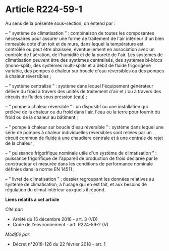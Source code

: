 # Article R224-59-1

Au sens de la présente sous-section, on entend par :

– " système de climatisation ” : combinaison de toutes les composantes nécessaires pour assurer une forme de traitement de
l'air intérieur d'un bien immeuble doté d'un toit et de murs, dans lequel la température est contrôlée ou peut être abaissée,
éventuellement en association avec un contrôle de l'aération, de l'humidité et de la pureté de l'air. Les systèmes de
climatisation peuvent être des systèmes centralisés, des systèmes bi-blocs (mono-split), des systèmes multi-splits et à débit
de fluide frigorigène variable, des pompes à chaleur sur boucle d'eau réversibles ou des pompes à chaleur réversibles ;

– " système centralisé ” : système dans lequel l'équipement générateur délivre du froid à travers des unités de traitement
d'air et / ou à travers des circuits de fluides sous pression (eau) ;

– " pompe à chaleur réversible ” : un dispositif ou une installation qui prélève de la chaleur ou du froid dans l'air, l'eau
ou la terre pour fournir du froid ou de la chaleur au bâtiment ;

– " pompe à chaleur sur boucle d'eau réversible ” : système dans lequel une série de pompes à chaleur individuelles
réversibles sont reliées par un circuit commun de fluide à une chaudière centrale et à une centrale de rejet de la chaleur ;

– " puissance frigorifique nominale utile d'un système de climatisation ” : puissance frigorifique de l'appareil de
production de froid déclarée par le constructeur et mesurée dans les conditions de performance nominale définies dans la
norme EN 14511 ;

– " livret de climatisation ” : dossier regroupant les données relatives au système de climatisation, à l'usage qui en est
fait, et aux besoins de régulation du climat intérieur auxquels il répond.

**Liens relatifs à cet article**

_Cité par_:

  - Arrêté du 15 décembre 2016 - art. 3 (VD)
  - Code de l'environnement - art. R224-59-2 (V)

_Modifié par_:

  - Décret n°2018-126 du 22 février 2018 - art. 1
